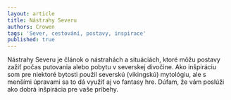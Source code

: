 ```yaml
---
layout: article
title: Nástrahy Severu
authors: Crowen
tags: 'Sever, cestování, postavy, inspirace'
published: true
---
```


Nástrahy Severu je článok o nástrahách
a situáciách, ktoré môžu postavy
zažiť počas putovania alebo pobytu
v severskej divočine. Ako inšpiráciu
som pre niektoré bytosti použil
severskú (vikingskú) mytológiu,
ale s menšími úpravami sa to dá využiť
aj vo fantasy hre. Dúfam, že vám
poslúži ako dobrá inšpirácia pre vaše
príbehy.
